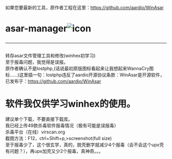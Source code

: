 如果您要最新的工具，原作者工程在这里：https://github.com/aardio/WinAsar
# asar-manager![icon](https://github.com/nwdxlgzs/asar-manager/raw/master/asar.ico)<hr/>
转存asar文件管理工具和修改(winhex初学习)<br/>
至于报毒问题，我觉得是误报。<br/>
原作者确认不是lostphp,(话说最初原版图标看起来让我想起来WannaCry图标……)这里插一句：lostphp违反了aardio开源协议条款：WinAsar是开源软件，已发布于：https://github.com/aardio/WinAsar<br/>
# 软件我仅供学习winhex的使用。<br/>
建议单个下载，不要直接下载库。<br/>
我已经上传49款杀毒软件报毒情况（极有可能是误报毒）<br/>
杀毒平台（在线）virscan.org<br/>
截图方法：F12，ctrl+Shift+p,>screenshot(full size)<br/>
至于报毒少了，这个很玄学，真的，脱壳删字就减少4个报毒（会不会这个upx壳有问题？），再upx加壳又少2个报毒，真神奇。。。

